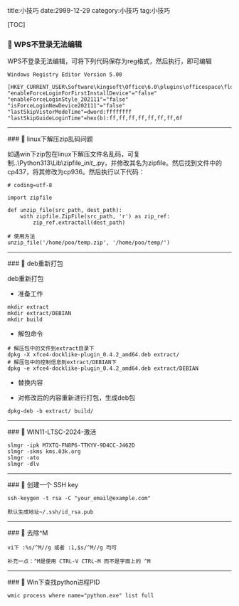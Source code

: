 title:小技巧
date:2999-12-29
category:小技巧
tag:小技巧

[TOC]

###  WPS不登录无法编辑

WPS不登录无法编辑，可将下列代码保存为reg格式，然后执行，即可编辑
```
Windows Registry Editor Version 5.00

[HKEY_CURRENT_USER\Software\kingsoft\Office\6.0\plugins\officespace\flogin]
"enableForceLoginForFirstInstallDevice"="false"
"enableForceLoginStyle_202111"="false"
"isForceLoginNewDevice202111"="false"
"lastSkipVistorModeTime"=dword:ffffffff
"lastSkipGuideLoginTime"=hex(b):ff,ff,ff,ff,ff,ff,ff,6f
```
<hr />
###  linux下解压zip乱码问题

如遇win下zip包在linux下解压文件名乱码，可复制..\Python313\Lib\zipfile\__init__.py，并修改其名为zipfile。然后找到文件中的cp437，将其修改为cp936。然后执行以下代码：
```
# coding=utf-8

import zipfile
 
def unzip_file(src_path, dest_path):
    with zipfile.ZipFile(src_path, 'r') as zip_ref:
        zip_ref.extractall(dest_path)
 
# 使用方法
unzip_file('/home/poo/temp.zip', '/home/poo/temp/')
```
<hr />
###  deb重新打包

deb重新打包

- 准备工作
```
mkdir extract
mkdir extract/DEBIAN
mkdir build
```
- 解包命令
```
# 解压包中的文件到extract目录下
dpkg -X xfce4-docklike-plugin_0.4.2_amd64.deb extract/
# 解压包中的控制信息到extract/DEBIAN下
dpkg -e xfce4-docklike-plugin_0.4.2_amd64.deb extract/DEBIAN
```
- 替换内容

- 对修改后的内容重新进行打包，生成deb包
```
dpkg-deb -b extract/ build/
```
<hr />
###  WIN11-LTSC-2024-激活

```
slmgr -ipk M7XTQ-FN8P6-TTKYV-9D4CC-J462D
slmgr -skms kms.03k.org
slmgr -ato
slmgr -dlv
```
<hr />
###  创建一个 SSH key

```
ssh-keygen -t rsa -C "your_email@example.com"

默认生成地址~/.ssh/id_rsa.pub
```
<hr />
###  去除^M

```
vi下 :%s/^M//g 或者 :1,$s/^M//g 均可

补充一点：^M是使用 CTRL-V CTRL-M 而不是字面上的 ^M
```
<hr />
###  Win下查找python进程PID

```
wmic process where name="python.exe" list full
```